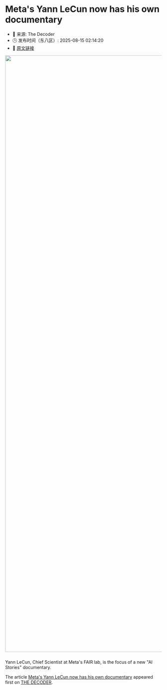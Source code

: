 # Meta's Yann LeCun now has his own documentary
- 📅 来源: The Decoder
- 🕒 发布时间（东八区）: 2025-08-15 02:14:20
- 🔗 [原文链接](https://the-decoder.com/metas-yann-lecun-now-has-his-own-documentary/)

<p><img alt="" class="attachment-full size-full wp-post-image" height="1080" src="https://the-decoder.com/wp-content/uploads/2025/08/ai_story_lecun.png" style="height: auto; margin-bottom: 10px;" width="1920" /></p>
<p>        Yann LeCun, Chief Scientist at Meta's FAIR lab, is the focus of a new "AI Stories" documentary.</p>
<p>The article <a href="https://the-decoder.com/metas-yann-lecun-now-has-his-own-documentary/">Meta&#039;s Yann LeCun now has his own documentary</a> appeared first on <a href="https://the-decoder.com">THE DECODER</a>.</p>